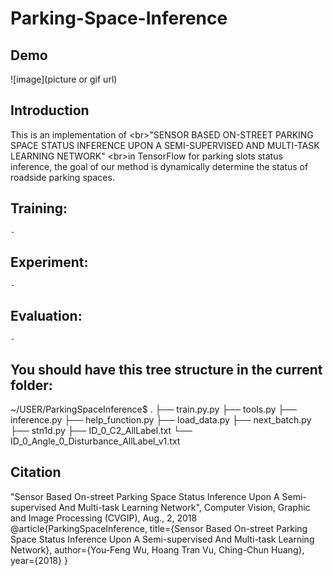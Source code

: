 # Parking-Space-Inference
## Demo
![image](picture or gif url)
## Introduction
  This is an implementation of \<br>"SENSOR BASED ON-STREET PARKING SPACE STATUS INFERENCE UPON A SEMI-SUPERVISED AND MULTI-TASK LEARNING NETWORK" \<br>in TensorFlow for parking slots status inference, the goal of our method is dynamically determine the status of roadside parking spaces. 


## 
## Training:
	-

## Experiment:
	-

## Evaluation:
	-

## You should have this tree structure in the current folder:

~/USER/ParkingSpaceInference$
.
├── train.py.py
├── tools.py
├── inference.py
├── help_function.py
├── load_data.py
├── next_batch.py
├── stn1d.py
├── ID_0_C2_AllLabel.txt
└── ID_0_Angle_0_Disturbance_AllLabel_v1.txt



## Citation
"Sensor Based On-street Parking Space Status Inference Upon A Semi-supervised And Multi-task Learning Network", Computer Vision, Graphic and Image Processing (CVGIP), Aug., 2, 2018
    @article{ParkingSpaceInference,
        title={Sensor Based On-street Parking Space Status Inference Upon A Semi-supervised And Multi-task Learning Network},
        author={You-Feng Wu, Hoang Tran Vu, Ching-Chun Huang},
        year={2018}
    }
